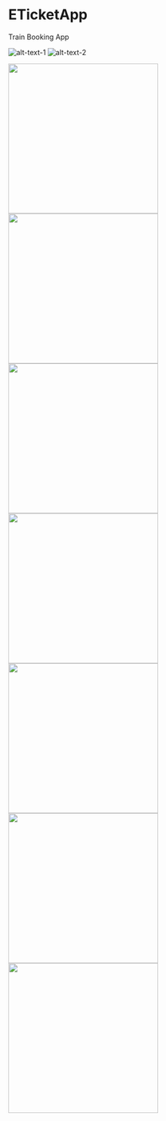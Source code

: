 # ETicketApp
Train Booking App

![alt-text-1](https://user-images.githubusercontent.com/22616354/71957565-bd8be800-31f6-11ea-8632-02b25128f866.png) ![alt-text-2](https://user-images.githubusercontent.com/22616354/71957804-5fabd000-31f7-11ea-8955-033ad23e53ad.png)

<img width="300" src="https://user-images.githubusercontent.com/22616354/71957565-bd8be800-31f6-11ea-8632-02b25128f866.png">

<img width="300" src="https://user-images.githubusercontent.com/22616354/71957804-5fabd000-31f7-11ea-8955-033ad23e53ad.png">

<img width="300" src="https://user-images.githubusercontent.com/22616354/71957823-663a4780-31f7-11ea-8bd1-3f97db47a84d.png">

<img width="300" src="https://user-images.githubusercontent.com/22616354/71957713-2ecb9b00-31f7-11ea-8ba7-8082f3a6fd77.png">

<img width="300" src="https://user-images.githubusercontent.com/22616354/71957796-56bafe80-31f7-11ea-8045-9dcdd89c66b7.png">

<img width="300" src="https://user-images.githubusercontent.com/22616354/71957835-6b979200-31f7-11ea-9964-1edbb872e815.png">

<img width="300" src="https://user-images.githubusercontent.com/22616354/71957852-72bea000-31f7-11ea-83de-2a8de200f952.png">
